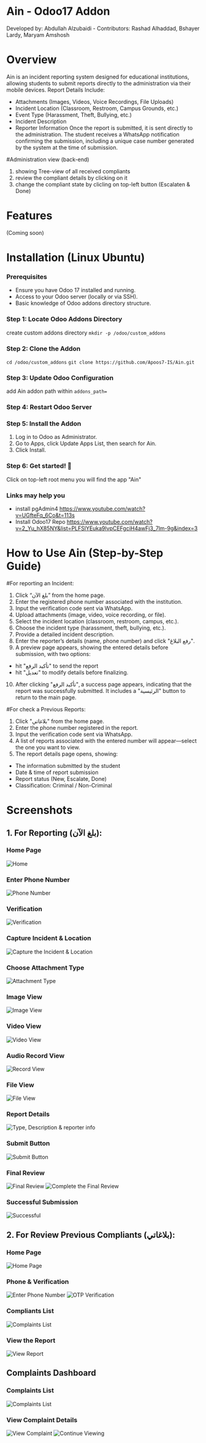 # Ain - Odoo17 Addon
Developed by: Abdullah Alzubaidi - Contributors: Rashad Alhaddad, Bshayer Lardy, Maryam Amshosh

# Overview
Ain is an incident reporting system designed for educational institutions, allowing students to submit reports directly to the administration via their mobile devices.
Report Details Include:
- Attachments (Images, Videos, Voice Recordings, File Uploads)
- Incident Location (Classroom, Restroom, Campus Grounds, etc.)
- Event Type (Harassment, Theft, Bullying, etc.)
- Incident Description
- Reporter Information
Once the report is submitted, it is sent directly to the administration.
The student receives a WhatsApp notification confirming the submission, including a unique case number generated by the system at the time of submission.

#Administration view (back-end)
1. showing Tree-view of all received compliants
2. review the compliant details by clicking on it
3. change the compliant state by clicling on top-left button (Escalaten & Done)


# Features
(Coming soon)


# Installation (Linux Ubuntu)
### Prerequisites
- Ensure you have Odoo 17 installed and running.
- Access to your Odoo server (locally or via SSH).
- Basic knowledge of Odoo addons directory structure.

### Step 1: Locate Odoo Addons Directory
create custom addons directory
`mkdir -p /odoo/custom_addons`

### Step 2: Clone the Addon
`cd /odoo/custom_addons`
`git clone https://github.com/Apoos7-IS/Ain.git`

### Step 3: Update Odoo Configuration
add Ain addon path within `addons_path=`

### Step 4: Restart Odoo Server

### Step 5: Install the Addon
1. Log in to Odoo as Administrator.
2. Go to Apps, click Update Apps List, then search for Ain.
3. Click Install.

### Step 6: Get started! 🎉
Click on top-left root menu you will find the app "Ain"

### Links may help you
- install pgAdmin4
https://www.youtube.com/watch?v=UGfteFq_6Co&t=113s
- Install Odoo17 Repo
https://www.youtube.com/watch?v=2_Yu_hX85NY&list=PLFSlYEuka9lvpCEFgciH4awFj3_7lm-9g&index=3

# How to Use Ain (Step-by-Step Guide)

#For reporting an Incident:
1. Click “بلغ الآن” from the home page.
2. Enter the registered phone number associated with the institution.
3. Input the verification code sent via WhatsApp.
4. Upload attachments (image, video, voice recording, or file).
5. Select the incident location (classroom, restroom, campus, etc.).
6. Choose the incident type (harassment, theft, bullying, etc.).
7. Provide a detailed incident description.
8. Enter the reporter’s details (name, phone number) and click "رفع البلاغ".
9. A preview page appears, showing the entered details before submission, with two options:
- hit "تأكيد الرفع" to send the report
- hit "تعديل" to modify details before finalizing.
10. After clicking "تأكيد الرفع", a success page appears, indicating that the report was successfully submitted. It includes a "الرئيسية" button to return to the main page.

#For check a Previous Reports:
1. Click "بلاغاتي" from the home page.
2. Enter the phone number registered in the report.
3. Input the verification code sent via WhatsApp.
4. A list of reports associated with the entered number will appear—select the one you want to view.
5. The report details page opens, showing:
- The information submitted by the student
- Date & time of report submission
- Report status (New, Escalate, Done)
- Classification: Criminal / Non-Criminal

# Screenshots
## 1. For Reporting (بلغ الآن):

### Home Page
![Home](https://github.com/user-attachments/assets/66d5df64-5148-44db-9e94-79da79dd7136)

### Enter Phone Number
![Phone Number](https://github.com/user-attachments/assets/8767f57b-cccc-4605-b39f-1098cd818ae0)

### Verification
![Verification](https://github.com/user-attachments/assets/619a379d-37c4-4588-a3eb-9efc742a975f)

### Capture Incident & Location
![Capture the Incident & Location](https://github.com/user-attachments/assets/4e22ee17-a965-4473-ac52-64aee0f0019a)

### Choose Attachment Type
  ![Attachment Type](https://github.com/user-attachments/assets/0e5100a6-4d81-4476-8ad0-09aa190f8c9f)

### Image View
  ![Image View](https://github.com/user-attachments/assets/d8bdbcea-734e-4f00-9a68-97bc0c80caed)

### Video View
  ![Video View](https://github.com/user-attachments/assets/55863e00-9582-45e7-a171-d709110b8e3d)

### Audio Record View
  ![Record View](https://github.com/user-attachments/assets/4ff713af-0312-4a7a-992f-a3000c82d73c)

### File View
  ![File View](https://github.com/user-attachments/assets/dc17836a-de6b-4401-9efd-b1fc6c6205aa)

### Report Details
  ![Type, Description & reporter info](https://github.com/user-attachments/assets/0658420f-2816-46f9-9264-4de55c630216)

### Submit Button
  ![Submit Button](https://github.com/user-attachments/assets/39447d61-7958-4114-92b4-c2cb68c77b3a)

### Final Review
  ![Final Review](https://github.com/user-attachments/assets/f2c216e7-82cd-4e38-9fb5-3231cb5f6c1b)
  ![Complete the Final Review](https://github.com/user-attachments/assets/19c6da73-2adf-4323-adfb-b19df93332f0)

### Successful Submission
![Successful](https://github.com/user-attachments/assets/ac947b08-3659-4dde-ae54-dc9bdaf65a74)

## 2. For Review Previous Compliants (بلاغاتي):

### Home Page
![Home Page](https://github.com/user-attachments/assets/d8c45725-5b87-4566-bfce-5d416783baf9)

### Phone & Verification
 ![Enter Phone Number](https://github.com/user-attachments/assets/d5799c9f-e4f0-42ba-8f71-47bbb4a08aec)
  ![OTP Verification](https://github.com/user-attachments/assets/9b1efb97-c5f6-40fc-b3ae-076c4d1adef1)

### Compliants List
![Complaints List](https://github.com/user-attachments/assets/1781e15b-8972-439f-a8c7-bfdce090dd9a)

### View the Report
![View Report](https://github.com/user-attachments/assets/6708e3d5-714c-4804-b5ca-21abcc8f9551)

## Complaints Dashboard

### Complaints List
![Complaints List](https://github.com/user-attachments/assets/8f710710-0847-4269-9bcb-5d02476aded1)

### View Complaint Details
![View Complaint](https://github.com/user-attachments/assets/a29440fe-2817-42a0-a2d5-924003f03be7)
![Continue Viewing](https://github.com/user-attachments/assets/0739988c-25bf-4b9a-9ea6-b995681b0247)
